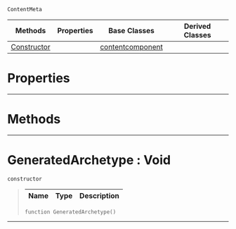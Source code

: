  `ContentMeta`

|Methods|Properties|Base Classes|Derived Classes|
|---|---|---|---|
|[ Constructor](https://plasmaengine.github.io/PlasmaDocs/Plasma1/C++/code_reference/class_reference/generatedarchetype.md#generatedarchetype-void)| |[contentcomponent](https://plasmaengine.github.io/PlasmaDocs/Plasma1/C++/code_reference/class_reference/contentcomponent.md)| |


 #  Properties


---  
 #  Methods


---  
 #  GeneratedArchetype : Void

 `constructor`

> 
> |Name|Type|Description|
> |---|---|---|
> ``` lang=cpp, name=Lightning
> function GeneratedArchetype()
> ``` 


---  
 

 